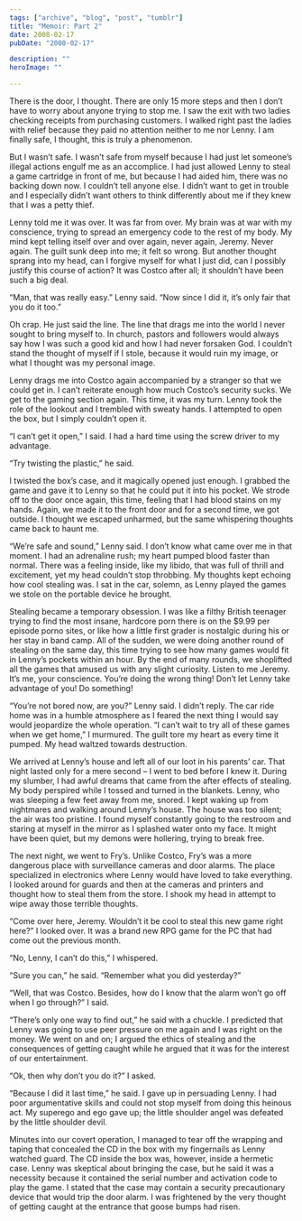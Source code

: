 ```yaml
---
tags: ["archive", "blog", "post", "tumblr"]
title: "Memoir: Part 2"
date: 2008-02-17
pubDate: "2008-02-17"

description: ""
heroImage: ""

---
```


There is the door, I thought. There are only 15 more steps and then I don’t have to worry about anyone trying to stop me. I saw the exit with two ladies checking receipts from purchasing customers. I walked right past the ladies with relief because they paid no attention neither to me nor Lenny. I am finally safe, I thought, this is truly a phenomenon.

But I wasn’t safe. I wasn’t safe from myself because I had just let someone’s illegal actions engulf me as an accomplice. I had just allowed Lenny to steal a game cartridge in front of me, but because I had aided him, there was no backing down now. I couldn’t tell anyone else. I didn’t want to get in trouble and I especially didn’t want others to think differently about me if they knew that I was a petty thief.

Lenny told me it was over. It was far from over. My brain was at war with my conscience, trying to spread an emergency code to the rest of my body. My mind kept telling itself over and over again, never again, Jeremy. Never again. The guilt sunk deep into me; it felt so wrong. But another thought sprang into my head, can I forgive myself for what I just did, can I possibly justify this course of action? It was Costco after all; it shouldn’t have been such a big deal.

“Man, that was really easy.” Lenny said. “Now since I did it, it’s only fair that you do it too.”

Oh crap. He just said the line. The line that drags me into the world I never sought to bring myself to. In church, pastors and followers would always say how I was such a good kid and how I had never forsaken God. I couldn’t stand the thought of myself if I stole, because it would ruin my image, or what I thought was my personal image.

Lenny drags me into Costco again accompanied by a stranger so that we could get in. I can’t reiterate enough how much Costco’s security sucks. We get to the gaming section again. This time, it was my turn. Lenny took the role of the lookout and I trembled with sweaty hands. I attempted to open the box, but I simply couldn’t open it.

“I can’t get it open,” I said. I had a hard time using the screw driver to my advantage.  

“Try twisting the plastic,” he said.

I twisted the box’s case, and it magically opened just enough. I grabbed the game and gave it to Lenny so that he could put it into his pocket. We strode off to the door once again, this time, feeling that I had blood stains on my hands. Again, we made it to the front door and for a second time, we got outside. I thought we escaped unharmed, but the same whispering thoughts came back to haunt me.

“We’re safe and sound,” Lenny said. I don’t know what came over me in that moment. I had an adrenaline rush; my heart pumped blood faster than normal. There was a feeling inside, like my libido, that was full of thrill and excitement, yet my head couldn’t stop throbbing. My thoughts kept echoing how cool stealing was. I sat in the car, solemn, as Lenny played the games we stole on the portable device he brought.

Stealing became a temporary obsession. I was like a filthy British teenager trying to find the most insane, hardcore porn there is on the $9.99 per episode porno sites, or like how a little first grader is nostalgic during his or her stay in band camp. All of the sudden, we were doing another round of stealing on the same day, this time trying to see how many games would fit in Lenny’s pockets within an hour. By the end of many rounds, we shoplifted all the games that amused us with any slight curiosity. Listen to me Jeremy. It’s me, your conscience. You’re doing the wrong thing! Don’t let Lenny take advantage of you! Do something!

“You’re not bored now, are you?” Lenny said. I didn’t reply. The car ride home was in a humble atmosphere as I feared the next thing I would say would jeopardize the whole operation. “I can’t wait to try all of these games when we get home,” I murmured. The guilt tore my heart as every time it pumped. My head waltzed towards destruction.

We arrived at Lenny’s house and left all of our loot in his parents’ car. That night lasted only for a mere second – I went to bed before I knew it. During my slumber, I had awful dreams that came from the after effects of stealing. My body perspired while I tossed and turned in the blankets. Lenny, who was sleeping a few feet away from me, snored. I kept waking up from nightmares and walking around Lenny’s house. The house was too silent; the air was too pristine. I found myself constantly going to the restroom and staring at myself in the mirror as I splashed water onto my face. It might have been quiet, but my demons were hollering, trying to break free.

The next night, we went to Fry’s. Unlike Costco, Fry’s was a more dangerous place with surveillance cameras and door alarms. The place specialized in electronics where Lenny would have loved to take everything. I looked around for guards and then at the cameras and printers and thought how to steal them from the store. I shook my head in attempt to wipe away those terrible thoughts.

“Come over here, Jeremy. Wouldn’t it be cool to steal this new game right here?” I looked over. It was a brand new RPG game for the PC that had come out the previous month.

“No, Lenny, I can’t do this,” I whispered.

“Sure you can,” he said. “Remember what you did yesterday?”

“Well, that was Costco. Besides, how do I know that the alarm won’t go off when I go through?” I said.

“There’s only one way to find out,” he said with a chuckle. I predicted that Lenny was going to use peer pressure on me again and I was right on the money. We went on and on; I argued the ethics of stealing and the consequences of getting caught while he argued that it was for the interest of our entertainment.

“Ok, then why don’t you do it?” I asked.

“Because I did it last time,” he said. I gave up in persuading Lenny. I had poor argumentative skills and could not stop myself from doing this heinous act. My superego and ego gave up; the little shoulder angel was defeated by the little shoulder devil.

Minutes into our covert operation, I managed to tear off the wrapping and taping that concealed the CD in the box with my fingernails as Lenny watched guard. The CD inside the box was, however, inside a hermetic case. Lenny was skeptical about bringing the case, but he said it was a necessity because it contained the serial number and activation code to play the game. I stated that the case may contain a security precautionary device that would trip the door alarm. I was frightened by the very thought of getting caught at the entrance that goose bumps had risen.
